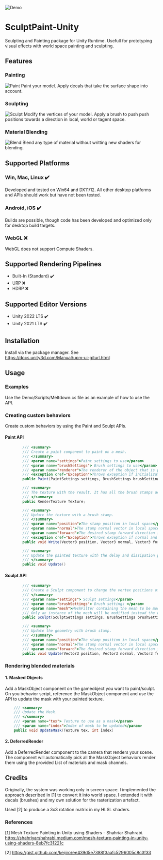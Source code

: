 ![Demo](Docs/LavaDemo.gif)
# SculptPaint-Unity
Sculpting and Painting package for Unity Runtime. Usefull for prototyping visual effects with world space painting and sculpting.

## Features
### **Painting**
![Paint](Docs/Stamp.png)
Paint your model. Apply decals that take the surface shape into account. 

### **Sculpting**
![Sculpt](Docs/Sculpt.png)
Modify the vertices of your model. Apply a brush to push push positions towards a direction in local, world or tagent space.

### **Material Blending**
![Blend](Docs/Blend.png)
Blend any type of material without writting new shaders for blending.

## Supported Platforms
### Win, Mac, Linux :heavy_check_mark: 
Developed and tested on Win64 and DX11/12. All other desktop platforms and APIs should work but have not been tested.

### Android, iOS ✔️
Builds are possible, though code has been developed and optimized only for desktop build targets.

### WebGL ❌
WebGL does not support Compute Shaders.

## Supported Rendering Pipelines
* Built-In (Standard) ✔️
* URP ❌
* HDRP ❌

## Supported Editor Versions
* Unity 2022 LTS ✔️
* Unity 2021 LTS ✔️

## Installation
Install via the package manager. See https://docs.unity3d.com/Manual/upm-ui-giturl.html

## Usage
### Examples
Use the Demo/Scripts/Meltdown.cs file as an example of how to use the API.

### Creating custom behaviors
Create custom behaviors by using the Paint and Sculpt APIs.
#### Paint API
```csharp
        /// <summary>
        /// Create a paint component to paint on a mesh.
        /// </summary>
        /// <param name="settings">Paint settings to use</param>
        /// <param name="brushSettings"> Brush settings to use</param>
        /// <param name="renderer">The renderer of the object that is painted</param>
        /// <exception cref="Exception">Throws exception if initialization fails</exception>
        public Paint(PaintSettings settings, BrushSettings brushSettings, MeshRenderer renderer)

        /// <summary>
        /// The texture with the result. It has all the brush stamps accumulated.
        /// </summary>
        public RenderTexture Texture;

        /// <summary>
        /// Update the texture with a brush stamp.
        /// </summary>
        /// <param name="position">The stamp position in local space</param>
        /// <param name="normal">The stamp normal vector in local space</param>
        /// <param name="forward">The desired stamp forward direction in local space</param>
        /// <exception cref="Exception">Throws exception if normal and forward are equal.</exception>
        public void Write(Vector3 position, Vector3 normal, Vector3 forward)

        /// <summary>
        /// Update the painted texture with the delay and dissipation parameters. Call this once per frame.
        /// </summary>
        public void Update()
```
#### Sculpt API
```csharp
        /// <summary>
        /// Create a Sculpt component to change the vertex positions of a mesh.
        /// </summary>
        /// <param name="settings"> Sculpt settings</param>
        /// <param name="brushSettings"> Brush settings </param>
        /// <param name="mesh">MeshFilter containing the mesh to be modifier. 
        /// Only an instance of the mesh will be modified instead the original mesh.</param>
        public Sculpt(SculptSettings settings, BrushSettings brushSettings, MeshFilter mesh)

        /// <summary>
        /// Update the geometry with brush stamp.
        /// </summary>
        /// <param name="position">The stamp position in local space</param>
        /// <param name="normal">The stamp normal vector in local space</param>
        /// <param name="forward">The desired stamp forward direction in local space</param>
        public void Update(Vector3 position, Vector3 normal, Vector3 forward)
```
### Rendering blended materials
#### 1. Masked Objects
Add a MaskObject component on the gameobject you want to paint/sculpt. On you behavior script, reference the MaskObject component and use the API to update the mask with your painted texture.
```csharp
    /// <summary>
    /// Update the Mask.
    /// </summary>
    /// <param name="tex"> Texture to use as a mask</param>
    /// <param name="index">Index of mask to be updated</param>
    public void UpdateMask(Texture tex, int index)
```

#### 2. DeferredRender
Add a DeferredRender component to the camera that renders your scene. The component will automatically pick all the MaskObject behaviors render them using the provided List of materials and mask channels.

## Credits
Originally, the system was working only in screen space. I implemented the approach described in [1] to convert it into world space. I extended it with decals (brushes) and my own solution for the rasterization artefact.

Used [2] to produce a 3x3 rotation matrix in my HLSL shaders.
### References
[1] Mesh Texture Painting in Unity using Shaders - Shahriar Shahrabi. https://shahriyarshahrabi.medium.com/mesh-texture-painting-in-unity-using-shaders-8eb7fc31221c

[2] https://gist.github.com/keijiro/ee439d5e7388f3aafc5296005c8c3f33
